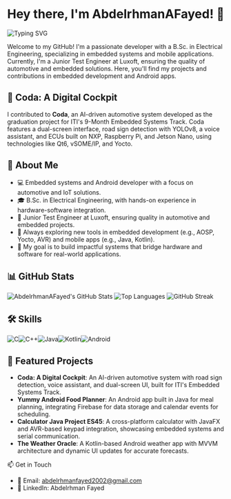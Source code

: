 # Hey there, I'm AbdelrhmanAFayed! 👋

![Typing SVG](https://readme-typing-svg.herokuapp.com?font=Fira+Code&color=%23FF4500&size=20&lines=Welcome+to+my+GitHub+Profile!;Embedded+Developer+%7C+Mobile+App+Enthusiast)

Welcome to my GitHub! I'm a passionate developer with a B.Sc. in Electrical Engineering, specializing in embedded systems and mobile applications. Currently, I'm a Junior Test Engineer at Luxoft, ensuring the quality of automotive and embedded solutions. Here, you'll find my projects and contributions in embedded development and Android apps.

## 🌟 Coda: A Digital Cockpit

I contributed to **Coda**, an AI-driven automotive system developed as the graduation project for ITI's 9-Month Embedded Systems Track. Coda features a dual-screen interface, road sign detection with YOLOv8, a voice assistant, and ECUs built on NXP, Raspberry Pi, and Jetson Nano, using technologies like Qt6, vSOME/IP, and Yocto.

## 🚀 About Me

- 💻 Embedded systems and Android developer with a focus on automotive and IoT solutions.
- 🎓 B.Sc. in Electrical Engineering, with hands-on experience in hardware-software integration.
- 💼 Junior Test Engineer at Luxoft, ensuring quality in automotive and embedded projects.
- 🌱 Always exploring new tools in embedded development (e.g., AOSP, Yocto, AVR) and mobile apps (e.g., Java, Kotlin).
- 🎯 My goal is to build impactful systems that bridge hardware and software for real-world applications.

## 📊 GitHub Stats

![AbdelrhmanAFayed's GitHub Stats](https://github-readme-stats.vercel.app/api?username=AbdelrhmanAFayed&show_icons=true&theme=radical)
![Top Languages](https://github-readme-stats.vercel.app/api/top-langs/?username=AbdelrhmanAFayed&layout=compact&theme=radical)
![GitHub Streak](https://streak-stats.demolab.com/?user=AbdelrhmanAFayed&theme=radical)

## 🛠️ Skills

![C](https://img.shields.io/badge/-C-00599C?style=flat-square&logo=c)![C++](https://img.shields.io/badge/-C++-00599C?style=flat-square&logo=c%2B%2B)![Java](https://img.shields.io/badge/-Java-007396?style=flat-square&logo=java)![Kotlin](https://img.shields.io/badge/-Kotlin-0095D5?style=flat-square&logo=kotlin)![Android](https://img.shields.io/badge/-Android-3DDC84?style=flat-square&logo=android)
## 🔨 Featured Projects

- **Coda: A Digital Cockpit**: An AI-driven automotive system with road sign detection, voice assistant, and dual-screen UI, built for ITI's Embedded Systems Track.
- **Yummy Android Food Planner**: An Android app built in Java for meal planning, integrating Firebase for data storage and calendar events for scheduling.
- **Calculator Java Project ES45**: A cross-platform calculator with JavaFX and AVR-based keypad integration, showcasing embedded systems and serial communication.
- **The Weather Oracle**: A Kotlin-based Android weather app with MVVM architecture and dynamic UI updates for accurate forecasts.

📫 Get in Touch

- 📧 Email: abdelrhmanfayed2002@gmail.com
- 💼 LinkedIn: Abdelrhman Fayed
